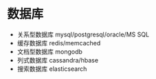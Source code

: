 # 数据库
- 关系型数据库 mysql/postgresql/oracle/MS SQL
- 缓存数据库 redis/memcached
- 文档型数据库 mongodb
- 列式数据库 cassandra/hbase
- 搜索数据库 elasticsearch